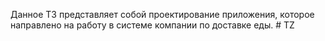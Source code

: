 Данное ТЗ представляет собой проектирование приложения, которое направлено на работу в системе компании по доставке еды. # TZ
